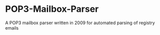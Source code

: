 # POP3-Mailbox-Parser
A POP3 mailbox parser written in 2009 for automated parsing of registry emails
